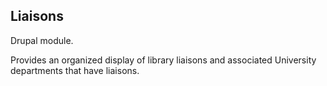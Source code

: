 ## Liaisons

Drupal module.

Provides an organized display of library liaisons and associated University departments that have liaisons.
